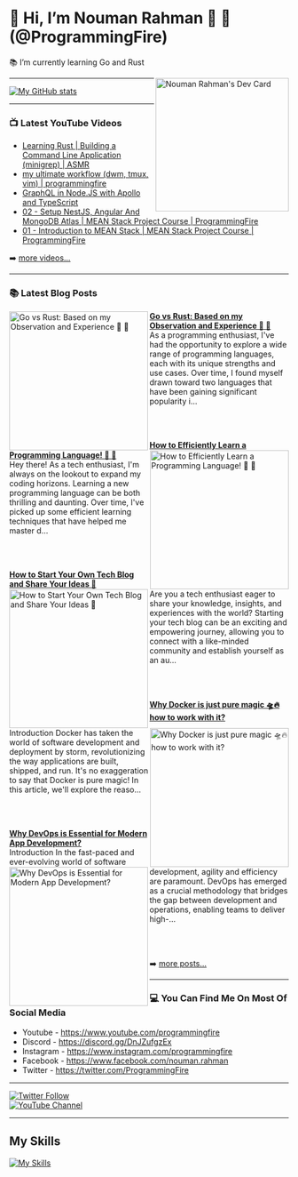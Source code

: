 # 👋 Hi, I’m Nouman Rahman 🚀 🤖 (@ProgrammingFire)
📚 I’m currently learning Go and Rust

<div align="left">
  <a href="https://app.daily.dev/programmingfire"><img align="right" width="240" src="https://api.daily.dev/devcards/86dba213ca724d5892a77340b0410d32.png?r=jab" alt="Nouman Rahman's Dev Card"/></a>
</div>

---

[![My GitHub stats](https://github-readme-stats.vercel.app/api?username=programmingfire&theme=github_dark&show_icons=true)](https://github.com/anuraghazra/github-readme-stats)

---

### 📺 Latest YouTube Videos

<!-- YOUTUBE:START -->
- [Learning Rust | Building a Command Line Application &lpar;minigrep&rpar; | ASMR](https://www.youtube.com/watch?v=1E6cDAm38YY)
- [my ultimate workflow &lpar;dwm, tmux, vim&rpar; | programmingfire](https://www.youtube.com/watch?v=LVEqwUCeRKc)
- [GraphQL in Node.JS with Apollo and TypeScript](https://www.youtube.com/watch?v=ScvRw00L-5w)
- [02 - Setup NestJS, Angular And MongoDB Atlas | MEAN Stack Project Course | ProgrammingFire](https://www.youtube.com/watch?v=PffxVIxLGMU)
- [01 - Introduction to MEAN Stack | MEAN Stack Project Course | ProgrammingFire](https://www.youtube.com/watch?v=uCbo1Ix3SIA)
<!-- YOUTUBE:END -->

➡️ [more videos...](https://youtube.com/c/ProgrammingFire)

---

### 📚 Latest Blog Posts

<!-- HASHNODE_BLOG:START -->
<p align="left">
<a href="https://programmingfire.com/go-vs-rust-based-on-my-observation-and-experience" title="Go vs Rust: Based on my Observation and Experience 🦀 🚀"><img src="https://cdn.hashnode.com/res/hashnode/image/upload/v1690795374688/3e7ab4b7-317c-4a88-b824-f6710df83f09.png" alt="Go vs Rust: Based on my Observation and Experience 🦀 🚀" width="250px" align="left" /></a>
<a href="https://programmingfire.com/go-vs-rust-based-on-my-observation-and-experience" title="Go vs Rust: Based on my Observation and Experience 🦀 🚀"><strong>Go vs Rust: Based on my Observation and Experience 🦀 🚀</strong></a>
<br/> As a programming enthusiast, I've had the opportunity to explore a wide range of programming languages, each with its unique strengths and use cases. Over time, I found myself drawn toward two languages that have been gaining significant popularity i... </p> <br/> <br/>
<p align="left">
<a href="https://programmingfire.com/how-to-efficiently-learn-a-programming-language" title="How to Efficiently Learn a Programming Language! 🚀 📖"><img src="https://cdn.hashnode.com/res/hashnode/image/upload/v1690619199203/f156ec75-1bed-4867-a95d-3ba1fc3ade14.png" alt="How to Efficiently Learn a Programming Language! 🚀 📖" width="250px" align="right" /></a>
<a href="https://programmingfire.com/how-to-efficiently-learn-a-programming-language" title="How to Efficiently Learn a Programming Language! 🚀 📖"><strong>How to Efficiently Learn a Programming Language! 🚀 📖</strong></a>
<br/> Hey there! As a tech enthusiast, I'm always on the lookout to expand my coding horizons. Learning a new programming language can be both thrilling and daunting. Over time, I've picked up some efficient learning techniques that have helped me master d... </p> <br/> <br/>
<p align="left">
<a href="https://programmingfire.com/how-to-start-your-own-tech-blog-and-share-your-ideas" title="How to Start Your Own Tech Blog and Share Your Ideas 🚀"><img src="https://cdn.hashnode.com/res/hashnode/image/upload/v1690542561159/ad6a9c9d-8c65-4b8d-9f4c-5fdd95096189.png" alt="How to Start Your Own Tech Blog and Share Your Ideas 🚀" width="250px" align="left" /></a>
<a href="https://programmingfire.com/how-to-start-your-own-tech-blog-and-share-your-ideas" title="How to Start Your Own Tech Blog and Share Your Ideas 🚀"><strong>How to Start Your Own Tech Blog and Share Your Ideas 🚀</strong></a>
<br/> Are you a tech enthusiast eager to share your knowledge, insights, and experiences with the world? Starting your tech blog can be an exciting and empowering journey, allowing you to connect with a like-minded community and establish yourself as an au... </p> <br/> <br/>
<p align="left">
<a href="https://programmingfire.com/why-docker-is-just-pure-magic-how-to-work-with-it" title="Why Docker is just pure magic 🛸🔥 how to work with it?"><img src="https://cdn.hashnode.com/res/hashnode/image/upload/v1690212541363/43a718a4-3459-4ff0-8ee0-255d4fdfd2a4.png" alt="Why Docker is just pure magic 🛸🔥 how to work with it?" width="250px" align="right" /></a>
<a href="https://programmingfire.com/why-docker-is-just-pure-magic-how-to-work-with-it" title="Why Docker is just pure magic 🛸🔥 how to work with it?"><strong>Why Docker is just pure magic 🛸🔥 how to work with it?</strong></a>
<br/> Introduction
Docker has taken the world of software development and deployment by storm, revolutionizing the way applications are built, shipped, and run. It's no exaggeration to say that Docker is pure magic! In this article, we'll explore the reaso... </p> <br/> <br/>
<p align="left">
<a href="https://programmingfire.com/why-devops-is-essential-for-modern-app-development" title="Why DevOps is Essential for Modern App Development?"><img src="https://cdn.hashnode.com/res/hashnode/image/upload/v1690113217452/ecaa4378-f5a0-4318-b56c-65c72194ba2b.png" alt="Why DevOps is Essential for Modern App Development?" width="250px" align="left" /></a>
<a href="https://programmingfire.com/why-devops-is-essential-for-modern-app-development" title="Why DevOps is Essential for Modern App Development?"><strong>Why DevOps is Essential for Modern App Development?</strong></a>
<br/> Introduction
In the fast-paced and ever-evolving world of software development, agility and efficiency are paramount. DevOps has emerged as a crucial methodology that bridges the gap between development and operations, enabling teams to deliver high-... </p> <br/> <br/>
<!-- HASHNODE_BLOG:END -->


➡️ [more posts...](https://programmingfire.com/)

---

### 💻 You Can Find Me On Most Of Social Media

* Youtube - https://www.youtube.com/programmingfire
* Discord - https://discord.gg/DnJZufgzEx
* Instagram - https://www.instagram.com/programmingfire
* Facebook - https://www.facebook.com/nouman.rahman
* Twitter - https://twitter.com/ProgrammingFire

---

[![Twitter Follow](https://img.shields.io/twitter/follow/ProgrammingFire?label=Follow%20On%20Twitter&style=social)](https://twitter.com/ProgrammingFire)
<br>
[![YouTube Channel](https://img.shields.io/youtube/channel/subscribers/UCWOD0-JKR1WfpEf_MhdY2pw?label=Subscribe%20On%20YouTube&style=social)](https://youtube.com/c/ProgrammingFire)

---

## My Skills
[![My Skills](https://skillicons.dev/icons?i=dotnet,cs,js,ts,html,css,wasm,git,vscode,docker,kubernetes,redis,postgres,mongodb,md,linux,graphql,go,figma)](https://skillicons.dev)
